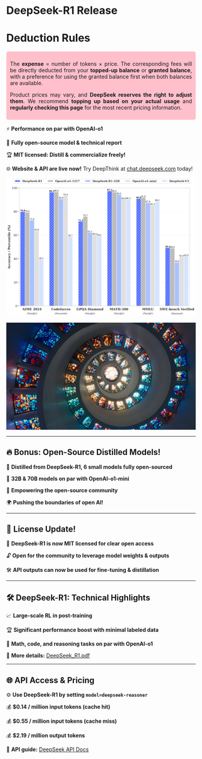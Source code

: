 # DeepSeek-R1 Release  

# Deduction Rules  

<div style="text-align: justify; background-color: pink; padding: 10px; border-radius: 5px;">  

The **expense** = number of tokens × price. The corresponding fees will be directly deducted from your **topped-up balance** or **granted balance**, with a preference for using the granted balance first when both balances are available.  

Product prices may vary, and **DeepSeek reserves the right to adjust them**. We recommend **topping up based on your actual usage** and **regularly checking this page** for the most recent pricing information.  

</div>



⚡ **Performance on par with OpenAI-o1**  

📖 **Fully open-source model & technical report**  

🏆 **MIT licensed: Distill & commercialize freely!**  

🌐 **Website & API are live now!** Try DeepThink at [chat.deepseek.com](https://chat.deepseek.com) today!  



<img src="https://github.com/profegliptest/deepseek-new/blob/d35c2d8c52957c1f36d9e6be02874b587cac9ef3/benchmark.png" />

![Benchmark](https://raw.githubusercontent.com/profegliptest/deepseek-new/refs/heads/main/Banner.jpg)



---

## 🔥 Bonus: Open-Source Distilled Models!  

🔬 **Distilled from DeepSeek-R1, 6 small models fully open-sourced**  

📏 **32B & 70B models on par with OpenAI-o1-mini**  

🤝 **Empowering the open-source community**  

🌍 **Pushing the boundaries of open AI!**  

---

## 📜 License Update!  

🔄 **DeepSeek-R1 is now MIT licensed for clear open access**  

🔓 **Open for the community to leverage model weights & outputs**  

🛠️ **API outputs can now be used for fine-tuning & distillation**  

---

## 🛠️ DeepSeek-R1: Technical Highlights  

📈 **Large-scale RL in post-training**  

🏆 **Significant performance boost with minimal labeled data**  

🔢 **Math, code, and reasoning tasks on par with OpenAI-o1**  

📄 **More details:** [DeepSeek_R1.pdf](https://github.com/deepseek-ai/DeepSeek-R1/blob/main/DeepSeek_R1.pdf)  

---

## 🌐 API Access & Pricing  

⚙️ **Use DeepSeek-R1 by setting `model=deepseek-reasoner`**  

💰 **$0.14 / million input tokens (cache hit)**  

💰 **$0.55 / million input tokens (cache miss)**  

💰 **$2.19 / million output tokens**  

📖 **API guide:** [DeepSeek API Docs](https://api-docs.deepseek.com/guides/reasoning_model)  
